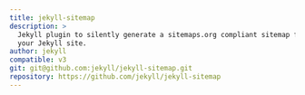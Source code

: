 ```yaml
---
title: jekyll-sitemap
description: >
  Jekyll plugin to silently generate a sitemaps.org compliant sitemap for
  your Jekyll site.
author: jekyll
compatible: v3
git: git@github.com:jekyll/jekyll-sitemap.git
repository: https://github.com/jekyll/jekyll-sitemap
---
```

